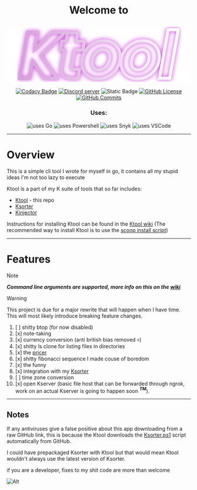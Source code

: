 # <p align="center">Welcome to</p>

<p align="center">
    <img src="Ktool.svg" alt="Ktool" title="ktool logo">
</p>

<div align="center">
<p>
    <a href="https://app.codacy.com/gh/kociumba/ktool/dashboard?utm_source=gh&amp;utm_medium=referral&amp;utm_content=&amp;utm_campaign=Badge_grade"><img src="https://app.codacy.com/project/badge/Grade/d433479fcef242dd8555669d8777e2fa" alt="Codacy Badge" title="Codacy badge"/></a>
    <a href="https://discord.gg/nMh3gqKu4Q"><img src="https://img.shields.io/discord/974403756814893146?logo=discord" alt="Discord server" title="Discord server"></a>
    <img src="https://img.shields.io/badge/compiled_size-14mb-1" alt="Static Badge" title="Compiled size"/>
    <a href="https://github.com/kociumba/ktool/blob/main/LICENSE"><img src="https://img.shields.io/github/license/kociumba/ktool" alt="GitHub License" title="license"/></a>
    <a href="https://github.com/kociumba/ktool/commits/main/"><img src="https://badgen.net/github/commits/kociumba/ktool" alt="GitHub Commits" title="commits to main"/></a>
    <br /> 
</p>    
<h3>Uses:</h3>
<p>   
    <img src="https://img.shields.io/badge/Go-00ADD8?style=flat&logo=go&logoColor=white" alt="uses Go" title="Go"/>
    <img src="https://img.shields.io/badge/powershell-5391FE?style=flat&logo=powershell&logoColor=white" alt="uses Powershell" title="Powershell"/>
    <img src="https://img.shields.io/badge/Snyk-4C4A73?style=flat&logo=snyk&logoColor=white" alt="uses Snyk" title="Snyk"/>
    <img src="https://img.shields.io/badge/VSCode-0078D4?style=flat&logo=visual%20studio%20code&logoColor=white" alt="uses VSCode" title="VSCode"/>
</p>
</div>

---

# Overview

This is a simple cli tool I wrote for myself in go,
it contains all my stupid ideas I'm not too lazy to execute 

Ktool is a part of my K suite of tools that so far includes:
- [Ktool](https://github.com/kociumba/ktool) - this repo
- [Ksorter](https://github.com/kociumba/ksorter)
- [Kinjector](https://github.com/kociumba/Kinjector)

Instructions for installing Ktool can be found in the [Ktool wiki](https://github.com/kociumba/ktool/wiki) (The recommended way to install Ktool is to use the [scoop install script](https://github.com/kociumba/ktool/blob/main/ktool.json))

---

# Features

> [!NOTE]
> **_Command line arguments are supported, more info on this on the [wiki](https://github.com/kociumba/ktool/wiki)_**

> [!WARNING]
> This project is due for a major rewrite that will happen when I have time.
> This will most likely introduce breaking feature changes.

1. [ ] shitty btop (for now disabled)
2. [x] note-taking
3. [x] currency conversion (anti british bias removed 💀)
4. [x] shitty ls clone for listing files in directories
5. [x] the [pricer](https://gabagool.vercel.app/)
6. [x] shitty fibonacci sequence I made couse of boredom
7. [x] the funny
8. [x] integration with my [Ksorter](https://github.com/kociumba/ksorter)
9. [ ] time zone conversion
10. [x] open Kserver (basic file host that can be forwarded through ngrok, work on an actual Kserver is going to happen soon ***<sup>TM</sup>***). 

---

## Notes

If any antiviruses give a false positive about this app downloading from a raw GitHub link,
this is because the Ktool downloads the [Ksorter.ps1](https://github.com/kociumba/ksorter/blob/main/Ksorter.ps1) script automatically 
from GitHub.

I could have prepackaged Ksorter with Ktool but that would mean Ktool wouldn't always use the latest version of Ksorter.

if you are a developer, fixes to my shit code are more than welcome

![Alt](https://repobeats.axiom.co/api/embed/7d35c6f4492d30a2a59ca3e3ad2a522c7ec523e9.svg "Repobeats analytics image")